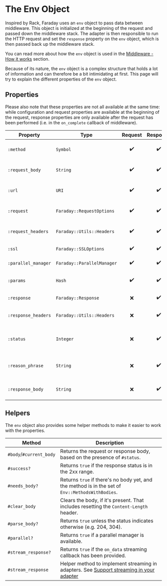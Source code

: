 # The Env Object

Inspired by Rack, Faraday uses an `env` object to pass data between middleware.
This object is initialized at the beginning of the request and passed down the middleware stack.
The adapter is then responsible to run the HTTP request and set the `response` property on the `env` object,
which is then passed back up the middleware stack.

You can read more about how the `env` object is used in the [Middleware - How it works](/middleware/index?id=how-it-works) section.

Because of its nature, the `env` object is a complex structure that holds a lot of information and can
therefore be a bit intimidating at first. This page will try to explain the different properties of the `env` object.

## Properties

Please also note that these properties are not all available at the same time: while configuration
and request properties are available at the beginning of the request, response properties are only
available after the request has been performed (i.e. in the `on_complete` callback of middleware).


| Property            | Type                       |      Request       |      Response      | Description                 |
|---------------------|----------------------------|:------------------:|:------------------:|-----------------------------|
| `:method`           | `Symbol`                   | :heavy_check_mark: | :heavy_check_mark: | The HTTP method to use.     |
| `:request_body`     | `String`                   | :heavy_check_mark: | :heavy_check_mark: | The request body.           |
| `:url`              | `URI`                      | :heavy_check_mark: | :heavy_check_mark: | The request URL.            |
| `:request`          | `Faraday::RequestOptions`  | :heavy_check_mark: | :heavy_check_mark: | The request options.        |
| `:request_headers`  | `Faraday::Utils::Headers`  | :heavy_check_mark: | :heavy_check_mark: | The request headers.        |
| `:ssl`              | `Faraday::SSLOptions`      | :heavy_check_mark: | :heavy_check_mark: | The SSL options.            |
| `:parallel_manager` | `Faraday::ParallelManager` | :heavy_check_mark: | :heavy_check_mark: | The parallel manager.       |
| `:params`           | `Hash`                     | :heavy_check_mark: | :heavy_check_mark: | The request params.         |
| `:response`         | `Faraday::Response`        |        :x:         | :heavy_check_mark: | The response.               |
| `:response_headers` | `Faraday::Utils::Headers`  |        :x:         | :heavy_check_mark: | The response headers.       |
| `:status`           | `Integer`                  |        :x:         | :heavy_check_mark: | The response status code.   |
| `:reason_phrase`    | `String`                   |        :x:         | :heavy_check_mark: | The response reason phrase. |
| `:response_body`    | `String`                   |        :x:         | :heavy_check_mark: | The response body.          |

## Helpers

The `env` object also provides some helper methods to make it easier to work with the properties.

| Method                  | Description                                                                                      |
|-------------------------|--------------------------------------------------------------------------------------------------|
| `#body`/`#current_body` | Returns the request or response body, based on the presence of `#status`.                        |
| `#success?`             | Returns `true` if the response status is in the 2xx range.                                       |
| `#needs_body?`          | Returns `true` if there's no body yet, and the method is in the set of `Env::MethodsWithBodies`. |
| `#clear_body`           | Clears the body, if it's present. That includes resetting the `Content-Length` header.           |
| `#parse_body?`          | Returns `true` unless the status indicates otherwise (e.g. 204, 304).                            |
| `#parallel?`            | Returns `true` if a parallel manager is available.                                               |
| `#stream_response?`     | Returns `true` if the `on_data` streaming callback has been provided.                            |
| `#stream_response`      | Helper method to implement streaming in adapters. See [Support streaming in your adapter]        |

[Support streaming in your adapter]: /adapters/custom/streaming.md

